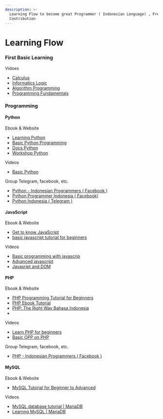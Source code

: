 ```yaml
---
description: >-
  Learning Flow to become great Programmer ( Indonesian Lenguage) , Free for
  Contribution
---
```


# Learning Flow

### First Basic Learning

Vidoes

* [Calculus](https://youtube.com/playlist?list=PLjRBWix725xofaT0Kbdal47q1Ql6whoIP)
* [Informatics Logic](https://youtube.com/playlist?list=PLjRBWix725xq67E2gFActUxVZ72To-VM_)
* [Algorithm Programming](https://youtube.com/playlist?list=PLjRBWix725xrVtr7q2Asm5LdTmTNSbH8A)
* [Programming Fundamentals](https://youtube.com/playlist?list=PLjRBWix725xqahfUnpBMo5LlaYjvId_2I)

### Programming

#### Python

Ebook & Website

* [Learning Python](https://belajarpython.com/)
* [Basic Python Programming](https://www.pythonindo.com/tutorial-python-dasar/)
* [Docs Python](https://docs.python.org/id/3.8/tutorial/)
* [Workshop Python](http://sakti.github.io/python101/) 

Videos

* [Basic Python](https://youtube.com/playlist?list=PLZS-MHyEIRo59lUBwU-XHH7Ymmb04ffOY)

Group Telegram, facebook, etc.

* [Python - Indonesian Programmers \( Facebook \)](https://web.facebook.com/groups/1547113062220560)
* [Python Programmer Indonesia \( Facebook\)](https://web.facebook.com/groups/445344566423339)
* [Python Indonesia \( Telegram \)](https://t.me/pythonID)

#### JavaScript

Ebook & Website

* [Get to know JavaScript](http://masputih.com/2013/01/ebook-gratis-mengenal-javascript)
* [basic javascript tutorial for beginners](https://www.petanikode.com/tutorial/javascript/)

Videos

* [Basic programming with javascrip](https://youtube.com/playlist?list=PLFIM0718LjIWXagluzROrA-iBY9eeUt4w)
* [Advanced javascript](https://youtube.com/playlist?list=PLFIM0718LjIUGpY8wmE41W7rTJo_3Y46-)
* [Javasript and DOM](https://youtube.com/playlist?list=PLFIM0718LjIWB3YRoQbQh82ZewAGtE2-3)

#### PHP

Ebook & Website

* [PHP Programming Tutorial for Beginners](https://www.petanikode.com/tutorial/php)
* [PHP Ebook Tutorial](http://www.ilmuwebsite.com/ebook-php-free-download)
* [PHP: The Right Way Bahasa Indonesia](http://id.phptherightway.com/#site-header/)
* 
Videos

* [Learn PHP for beginners](https://youtube.com/playlist?list=PLFIM0718LjIUqXfmEIBE3-uzERZPh3vp6)
* [Basic OPP on PHP](https://youtube.com/playlist?list=PLFIM0718LjIWvxxll-6wLXrC_16h_Bl_p)

Group Telegram, facebook, etc.

* [PHP - Indonesian Programmers \( Facebook \)](https://web.facebook.com/groups/191445930907235)

#### MySQL

Ebook & Website

* [MySQL Tutorial for Beginner to Advanced](https://umardanny.com/tutorial-mysql-untuk-pemula-hingga-mahir-ebook-download-pdf/)

Videos

* [MySQL database tutorial \| MariaDB](https://youtube.com/playlist?list=PL2O3HdJI4voGs6CiEUPXwt1fhLLqu30E_)
* [Learnng MySQL \| MariaDB](https://youtube.com/playlist?list=PLF82-I80PwDN7KSzsJOmd8mwHYe4aAqfF)

